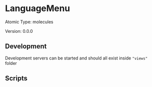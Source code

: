# LanguageMenu

Atomic Type: molecules

Version: 0.0.0

## Development

Development servers can be started and should all exist inside `"views"` folder

## Scripts
